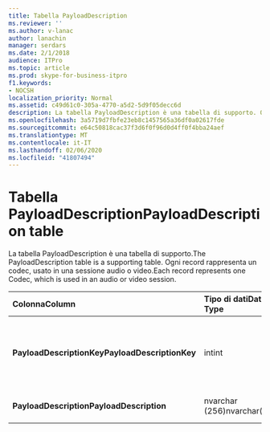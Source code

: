 ```yaml
---
title: Tabella PayloadDescription
ms.reviewer: ''
ms.author: v-lanac
author: lanachin
manager: serdars
ms.date: 2/1/2018
audience: ITPro
ms.topic: article
ms.prod: skype-for-business-itpro
f1.keywords:
- NOCSH
localization_priority: Normal
ms.assetid: c49d61c0-305a-4770-a5d2-5d9f05decc6d
description: La tabella PayloadDescription è una tabella di supporto. Ogni record rappresenta un codec, usato in una sessione audio o video.
ms.openlocfilehash: 3a5719d7fbfe23eb8c1457565a36df0a02617fde
ms.sourcegitcommit: e64c50818cac37f3d6f0f96d0d4ff0f4bba24aef
ms.translationtype: MT
ms.contentlocale: it-IT
ms.lasthandoff: 02/06/2020
ms.locfileid: "41807494"
---
```

# <a name="payloaddescription-table"></a><span data-ttu-id="70910-104">Tabella PayloadDescription</span><span class="sxs-lookup"><span data-stu-id="70910-104">PayloadDescription table</span></span>
 
<span data-ttu-id="70910-105">La tabella PayloadDescription è una tabella di supporto.</span><span class="sxs-lookup"><span data-stu-id="70910-105">The PayloadDescription table is a supporting table.</span></span> <span data-ttu-id="70910-106">Ogni record rappresenta un codec, usato in una sessione audio o video.</span><span class="sxs-lookup"><span data-stu-id="70910-106">Each record represents one Codec, which is used in an audio or video session.</span></span>
  
|<span data-ttu-id="70910-107">**Colonna**</span><span class="sxs-lookup"><span data-stu-id="70910-107">**Column**</span></span>|<span data-ttu-id="70910-108">**Tipo di dati**</span><span class="sxs-lookup"><span data-stu-id="70910-108">**Data Type**</span></span>|<span data-ttu-id="70910-109">**Chiave/indice**</span><span class="sxs-lookup"><span data-stu-id="70910-109">**Key/Index**</span></span>|<span data-ttu-id="70910-110">**Dettagli**</span><span class="sxs-lookup"><span data-stu-id="70910-110">**Details**</span></span>|
|:-----|:-----|:-----|:-----|
|<span data-ttu-id="70910-111">**PayloadDescriptionKey**</span><span class="sxs-lookup"><span data-stu-id="70910-111">**PayloadDescriptionKey**</span></span> <br/> |<span data-ttu-id="70910-112">int</span><span class="sxs-lookup"><span data-stu-id="70910-112">int</span></span>  <br/> |<span data-ttu-id="70910-113">Principale</span><span class="sxs-lookup"><span data-stu-id="70910-113">Primary</span></span>  <br/> |<span data-ttu-id="70910-114">Numero univoco che identifica il codec.</span><span class="sxs-lookup"><span data-stu-id="70910-114">Unique number identifying the Codec.</span></span>  <br/> |
|<span data-ttu-id="70910-115">**PayloadDescription**</span><span class="sxs-lookup"><span data-stu-id="70910-115">**PayloadDescription**</span></span> <br/> |<span data-ttu-id="70910-116">nvarchar (256)</span><span class="sxs-lookup"><span data-stu-id="70910-116">nvarchar(256)</span></span>  <br/> |<span data-ttu-id="70910-117">Univoci</span><span class="sxs-lookup"><span data-stu-id="70910-117">Unique</span></span>  <br/> |<span data-ttu-id="70910-118">Nome codec.</span><span class="sxs-lookup"><span data-stu-id="70910-118">Codec name.</span></span>  <br/> |
   

